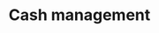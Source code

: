 ---
title: Cash management
longTitle: 'Cash management'
tags:
- gccommon
usedFor:
- "[[Financial management]]"
---